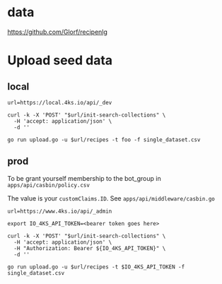# data

https://github.com/Glorf/recipenlg

# Upload seed data

## local

```
url=https://local.4ks.io/api/_dev

curl -k -X 'POST' "$url/init-search-collections" \
  -H 'accept: application/json' \
  -d ''

go run upload.go -u $url/recipes -t foo -f single_dataset.csv

```

## prod

To be grant yourself membership to the bot_group in `apps/api/casbin/policy.csv`

The value is your `customClaims.ID`. See `apps/api/middleware/casbin.go`

```
url=https://www.4ks.io/api/_admin

export IO_4KS_API_TOKEN=<bearer token goes here>

curl -k -X 'POST' "$url/init-search-collections" \
  -H 'accept: application/json' \
  -H "Authorization: Bearer ${IO_4KS_API_TOKEN}" \
  -d ''

go run upload.go -u $url/recipes -t $IO_4KS_API_TOKEN -f single_dataset.csv

```
